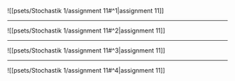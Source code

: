 ![[psets/Stochastik 1/assignment 11#^1|assignment 11]]

---

![[psets/Stochastik 1/assignment 11#^2|assignment 11]]

---

![[psets/Stochastik 1/assignment 11#^3|assignment 11]]

---

![[psets/Stochastik 1/assignment 11#^4|assignment 11]]
